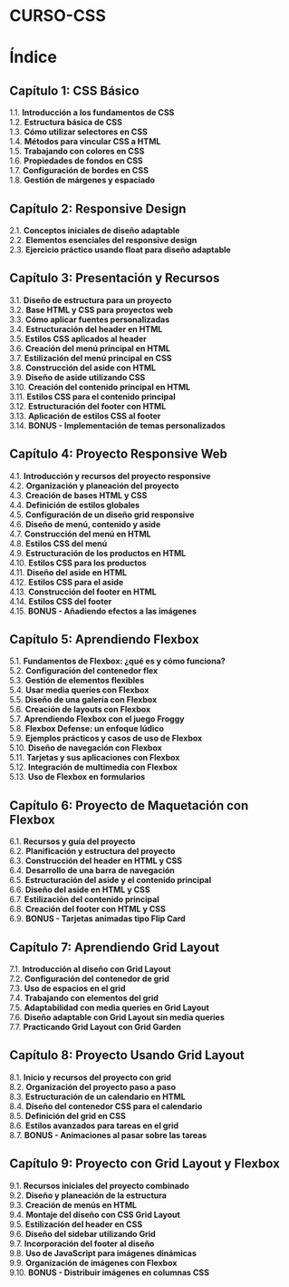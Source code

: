 # CURSO-CSS


# Índice

## Capítulo 1: CSS Básico
1.1. **Introducción a los fundamentos de CSS**  
1.2. **Estructura básica de CSS**  
1.3. **Cómo utilizar selectores en CSS**  
1.4. **Métodos para vincular CSS a HTML**  
1.5. **Trabajando con colores en CSS**  
1.6. **Propiedades de fondos en CSS**  
1.7. **Configuración de bordes en CSS**  
1.8. **Gestión de márgenes y espaciado**  

## Capítulo 2: Responsive Design
2.1. **Conceptos iniciales de diseño adaptable**  
2.2. **Elementos esenciales del responsive design**  
2.3. **Ejercicio práctico usando float para diseño adaptable**  

## Capítulo 3: Presentación y Recursos
3.1. **Diseño de estructura para un proyecto**  
3.2. **Base HTML y CSS para proyectos web**  
3.3. **Cómo aplicar fuentes personalizadas**  
3.4. **Estructuración del header en HTML**  
3.5. **Estilos CSS aplicados al header**  
3.6. **Creación del menú principal en HTML**  
3.7. **Estilización del menú principal en CSS**  
3.8. **Construcción del aside con HTML**  
3.9. **Diseño de aside utilizando CSS**  
3.10. **Creación del contenido principal en HTML**  
3.11. **Estilos CSS para el contenido principal**  
3.12. **Estructuración del footer con HTML**  
3.13. **Aplicación de estilos CSS al footer**  
3.14. **BONUS - Implementación de temas personalizados**  

## Capítulo 4: Proyecto Responsive Web
4.1. **Introducción y recursos del proyecto responsive**  
4.2. **Organización y planeación del proyecto**  
4.3. **Creación de bases HTML y CSS**  
4.4. **Definición de estilos globales**  
4.5. **Configuración de un diseño grid responsive**  
4.6. **Diseño de menú, contenido y aside**  
4.7. **Construcción del menú en HTML**  
4.8. **Estilos CSS del menú**  
4.9. **Estructuración de los productos en HTML**  
4.10. **Estilos CSS para los productos**  
4.11. **Diseño del aside en HTML**  
4.12. **Estilos CSS para el aside**  
4.13. **Construcción del footer en HTML**  
4.14. **Estilos CSS del footer**  
4.15. **BONUS - Añadiendo efectos a las imágenes**  

## Capítulo 5: Aprendiendo Flexbox
5.1. **Fundamentos de Flexbox: ¿qué es y cómo funciona?**  
5.2. **Configuración del contenedor flex**  
5.3. **Gestión de elementos flexibles**  
5.4. **Usar media queries con Flexbox**  
5.5. **Diseño de una galería con Flexbox**  
5.6. **Creación de layouts con Flexbox**  
5.7. **Aprendiendo Flexbox con el juego Froggy**  
5.8. **Flexbox Defense: un enfoque lúdico**  
5.9. **Ejemplos prácticos y casos de uso de Flexbox**  
5.10. **Diseño de navegación con Flexbox**  
5.11. **Tarjetas y sus aplicaciones con Flexbox**  
5.12. **Integración de multimedia con Flexbox**  
5.13. **Uso de Flexbox en formularios**  

## Capítulo 6: Proyecto de Maquetación con Flexbox
6.1. **Recursos y guía del proyecto**  
6.2. **Planificación y estructura del proyecto**  
6.3. **Construcción del header en HTML y CSS**  
6.4. **Desarrollo de una barra de navegación**  
6.5. **Estructuración del aside y el contenido principal**  
6.6. **Diseño del aside en HTML y CSS**  
6.7. **Estilización del contenido principal**  
6.8. **Creación del footer con HTML y CSS**  
6.9. **BONUS - Tarjetas animadas tipo Flip Card**  

## Capítulo 7: Aprendiendo Grid Layout
7.1. **Introducción al diseño con Grid Layout**  
7.2. **Configuración del contenedor de grid**  
7.3. **Uso de espacios en el grid**  
7.4. **Trabajando con elementos del grid**  
7.5. **Adaptabilidad con media queries en Grid Layout**  
7.6. **Diseño adaptable con Grid Layout sin media queries**  
7.7. **Practicando Grid Layout con Grid Garden**  

## Capítulo 8: Proyecto Usando Grid Layout
8.1. **Inicio y recursos del proyecto con grid**  
8.2. **Organización del proyecto paso a paso**  
8.3. **Estructuración de un calendario en HTML**  
8.4. **Diseño del contenedor CSS para el calendario**  
8.5. **Definición del grid en CSS**  
8.6. **Estilos avanzados para tareas en el grid**  
8.7. **BONUS - Animaciones al pasar sobre las tareas**  

## Capítulo 9: Proyecto con Grid Layout y Flexbox
9.1. **Recursos iniciales del proyecto combinado**  
9.2. **Diseño y planeación de la estructura**  
9.3. **Creación de menús en HTML**  
9.4. **Montaje del diseño con CSS Grid Layout**  
9.5. **Estilización del header en CSS**  
9.6. **Diseño del sidebar utilizando Grid**  
9.7. **Incorporación del footer al diseño**  
9.8. **Uso de JavaScript para imágenes dinámicas**  
9.9. **Organización de imágenes con Flexbox**  
9.10. **BONUS - Distribuir imágenes en columnas CSS**  
